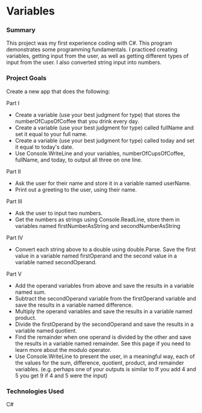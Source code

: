 # Variables

### Summary

This project was my first experience coding with C#. This program demonstrates some programming fundamentals. I practiced creating variables, getting input from the user, as well as getting different types of input from the user. I also converted string input into numbers.

### Project Goals

Create a new app that does the following:

Part I

- Create a variable (use your best judgment for type) that stores the numberOfCupsOfCoffee that you drink every day.
- Create a variable (use your best judgment for type) called fullName and set it equal to your full name.
- Create a variable (use your best judgment for type) called today and set it equal to today's date.
- Use Console.WriteLine and your variables, numberOfCupsOfCoffee, fullName, and today, to output all three on one line.

Part II

- Ask the user for their name and store it in a variable named userName.
- Print out a greeting to the user, using their name.

Part III

- Ask the user to input two numbers.
- Get the numbers as strings using Console.ReadLine, store them in variables named firstNumberAsString and secondNumberAsString

Part IV

- Convert each string above to a double using double.Parse. Save the first value in a variable named firstOperand and the second value in a variable named secondOperand.

Part V

- Add the operand variables from above and save the results in a variable named sum.
- Subtract the secondOperand variable from the firstOperand variable and save the results in a variable named difference.
- Multiply the operand variables and save the results in a variable named product.
- Divide the firstOperand by the secondOperand and save the results in a variable named quotient.
- Find the remainder when one operand is divided by the other and save the results in a variable named remainder. See this page if you need to learn more about the modulo operator.
- Use Console.WriteLine to present the user, in a meaningful way, each of the values for the sum, difference, quotient, product, and remainder variables. (e.g. perhaps one of your outputs is similar to If you add 4 and 5 you get 9 if 4 and 5 were the input)

### Technologies Used

C#
